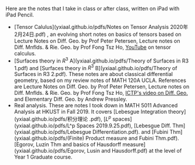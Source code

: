 Here are the notes that I take in class or after class, written on iPad with iPad Pencil.

- [Tensor Calulus](yxiaal.github.io/pdfs/Notes on Tensor Analysis 2020年2月24日.pdf) , an evolving short notes on basics of tensors based on Lecture Notes on Diff. Geo. by Prof Peter Petersen, Lecture notes on Diff. Mnflds. & Rie. Geo. by Prof Fong Tsz Ho, [YouTube](https://www.youtube.com/watch?v=kGXr1SF3WmA&list=PLJHszsWbB6hpk5h8lSfBkVrpjsqvUGTCx) on tensor calculus.
- [Surfaces theory in $R^3$ A](yxiaal.github.io/pdfs/Theory of Surfaces in R3 1.pdf) and [Surfaces theory in $R^3$ B](yxiaal.github.io/pdfs/Theory of Surfaces in R3 2.pdf). These notes are about classical differential geometry, based on my review notes of MATH 120A UCLA. References are Lecture Notes on Diff. Geo. by Prof Peter Petersen, Lecture notes on Diff. Mnflds. & Rie. Geo. by Prof Fong Tsz Ho, [ICTP's video on Diff. Geo.](https://www.youtube.com/watch?v=tKnBj7B2PSg&list=PLLq_gUfXAnkl5JArcktbOrIUeR5rra-Gz) and Elementary Diff. Geo. by Andrew Pressley.
- Real analysis. These are notes I took down in MATH 5011 Advanced Analysis at HKUST in Fall 2019. It covers [Lebesgue Integration theory](yxiaal.github.io/pdfs/积分理论 .pdf), [$L^p$ spaces](yxiaal.github.io/pdfs/L^p Spaces 2019.9.25.pdf),  [Lebesgue Diff. Thm](yxiaal.github.io/pdfs/Lebesgue Differentiation.pdf). and [Fubini Thm](yxiaal.github.io/pdfs/(Finite) Product measure and Fubini Thm.pdf). [Egorov, Luzin Thm and basics of Hausdorff measure](yxiaal.github.io/pdfs/Egorov, Lusin and Hausdorff.pdf) at the level of Year 1 Graduate course.

